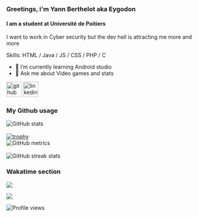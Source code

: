 ### Greetings, i'm Yann Berthelot aka Eygodon 

#### I am a student at Université de Poitiers
I want to work in Cyber security but the dev hell is attracting me more and more

Skills: HTML / Java / JS / CSS / PHP / C  

- 🌱 I’m currently learning Android studio 
- 💬 Ask me about Video games and stats 


[<img src='https://cdn.jsdelivr.net/npm/simple-icons@3.0.1/icons/github.svg' alt='github' height='40'>](https://github.com/Eygodon) 
[<img src='https://cdn.jsdelivr.net/npm/simple-icons@3.0.1/icons/linkedin.svg' alt='linkedin' height='40'>](https://www.linkedin.com/in/yann-berthelot-aa9158155/)  

### My Github usage
![GitHub stats](https://github-readme-stats.vercel.app/api?username=Eygodon&show_icons=true&theme=dark)  
<br />
[![trophy](https://github-profile-trophy.vercel.app/?username=Eygodon&theme=onedark)](https://github.com/ryo-ma/github-profile-trophy)
<br />
![GitHub metrics](https://metrics.lecoq.io/Eygodon)  
<br />
![GitHub streak stats](https://github-readme-streak-stats.herokuapp.com/?user=Eygodon&theme=dark)  

### Wakatime section

<p><img align="center" src="https://github-readme-stats.vercel.app/api?username=Eygodon&show_icons=true&theme=dark&count_private=true" /></p>

<p><img align="center" src="https://github-readme-stats.vercel.app/api/wakatime?username=Eygodon&theme=dark" /></p>

![Profile views](https://gpvc.arturio.dev/Eygodon)  
